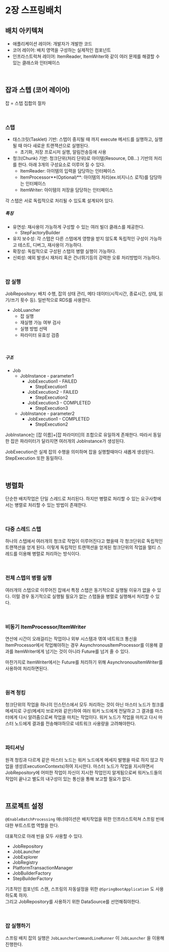 # 2장 스프링배치

## 배치 아키텍쳐

- 애플리케이션 레이어: 개발자가 개발한 코드
- 코어 레이어: 배치 영역을 구성하는 실제적인 컴포넌트
- 인프라스트럭쳐 레이어: ItemReader, ItemWriter와 같이 여러 문제를 해결할 수 있는 클래스와 인터페이스

<br/>

## 잡과 스텝 (코어 레이어)

잡 = 스텝 집합의 절차

<br/>

### 스탭

- 태스크릿(Tasklet) 기반: 스텝이 중지될 때 까지 execute 메서드를 실행하고, 실행될 때 마다 새로운 트랜잭션으로 실행된다.
  - 초기화, 저장 프로시저 실행, 알림전송등에 사용
- 청크(Chunk) 기반: 청크단위(처리 단위)로 아이템(Resource, DB...) 기반의 처리를 한다. 아래 3개의 구성요소로 이루어 질 수 있다.
  - ItemReader: 아이템의 입력을 담당하는 인터페이스 
  - ItemProcessor**(Optional)**: 아이템의 처리(ex.비지니스 로직)를 담당하는 인터페이스
  - ItemWriter: 아이템의 저장을 담당하는 인터페이스

각 스텝은 서로 독립적으로 처리될 수 있도록 설계되어 있다.

##### 특징

- 유연성: 재사용이 가능하게 구성할 수 있는 여러 빌더 클래스를 제공한다.
  - StepFactoryBuilder
- 유지 보수성: 각 스탭은 다른 스탭에게 영향을 받지 않도록 독립적인 구성이 가능하고 테스트, 디버그, 재사용이 가능하다.
- 확장성: 독립적으로 구성된 스탭의 병렬 실행이 가능하다.
- 신뢰성: 예외 발생시 재처리 혹은 건너뛰기등의 강력한 오류 처리방법이 가능하다.

<br/>

### 잡 실행

JobRepository: 배치 수행, 잡의 상태 관리, 메타 데이터(시작시간, 종료시간, 상태, 읽기/쓰기 횟수 등). 일반적으로 RDS를 사용한다.

- JobLuancher
  - 잡 실행
  - 재실행 가능 여부 검사
  - 실행 방법 선택
  - 파라미터 유효성 검증

<br/>

##### 구조

- Job
  - JobInstance - parameter1
    - JobExecution1 - FAILED
      - StepExecution1
    - JobExecution2 - FAILED
      - StepExecution2
    - JobExecution3 - COMPLETED
      - StepExecution3
  - JobInstance - parameter2
    - JobExecution1 - COMPLETED
      - StepExecution2

JobInstance는 [잡 이름]+[잡 파라미터]의 조합으로 유일하게 존재한다. 따라서 동일한 잡은 파라미터가 달라지면 여러개의 JobInstance가 생성된다.

JobExecution은 실제 잡의 수행을 의미하며 잡을 실행할때마다 새롭게 생성된다. StepExecution 또한 동일하다.

<br/>

## 병렬화

단순한 배치작업은 단일 스레드로 처리된다. 하지만 병렬로 처리할 수 있는 요구사항에서는 병렬로 처리할 수 있는 방법이 존재한다.

<br/>

### 다중 스레드 스텝

하나의 스텝에서 여러개의 청크로 작업이 이루어진다고 했을때 각 청크단위로 독립적인 트랜잭션을 얻게 된다. 이렇게 독립적인 트랜잭션을 얻게된 청크단위의 작업을 멀티 스레드를 이용해 병렬로 처리하는 방식이다.

<br/>

### 전체 스텝의 병렬 실행

여러개의 스탭으로 이루어진 잡에서 특정 스탭은 동기적으로 실행될 이유가 없을 수 있다. 이럴 경우 동기적으로 실행될 필요가 없는 스탭들을 병렬로 실행해서 처리할 수 있다.

<br/>

### 비동기 ItemProcessor/ItemWriter

연산에 시간이 오래걸리는 작업이나 외부 시스템과 엮여 네트워크 통신을 ItemProcessor에서 작업해야하는 경우 AsynchronousItemProcessor를 이용해 결과를 ItemWriter에게 넘기는 것이 아니라 Future를 넘겨 줄 수 있다.

마찬가지로 ItemWriter에서는 Future를 처리하기 위해 AsynchronousItemWriter를 사용하여 처리하면된다.

<br/>

### 원격 청킹

청크단위의 작업을 하나의 인스턴스에서 모두 처리하는 것이 아닌 마스터 노드가 청크를 메세지로 구성(메세지 브로커와 같은)하여 여러 워커 노드에게 전달하고 그 결과를 마스터에게 다시 알려줌으로써 작업을 마치는 작업이다. 워커 노드가 작업을 마치고 다시 마스터 노드에게 결과를 전송해야하므로 네트워크 사용량을 고려해야한다.

<br/>

### 파티셔닝

원격 청킹과 다르게 같은 마스터 노드는 워커 노드에게 메세지 발행을 따로 하지 않고 작업을 생성(ExecutionContexts)하여 지시한다. 마스터 노드가 작업을 지시하면서 JobRepository에 어떠한 작업이 자신이 지시한 작업인지 알게됨으로써 워커노드들의 작업이 끝나고 별도의 내구성이 있는 통신을 통해 보고할 필요가 없다.

<br/>

## 프로젝트 설정

`@EnableBatchProcessing` 애너테이션은 배치작업을 위한 인프라스트럭쳐 스프링 빈에 대한 부트스트랩 역할을 한다. 

대표적으로 아래 빈을 모두 사용할 수 있다.

- JobRepository
- JobLauncher
- JobExplorer
- JobRegistry
- PlatformTransactionManager
- JobBuilderFactory
- StepBuilderFactory

기초적인 컴포넌트 스캔, 스프링의 자동설정을 위한 `@SpringBootApplication` 도 사용하도록 하자.  
그리고 JobRepository를 사용하기 위한 DataSource를 선언해줘야한다.

<br/>

### 잡 실행하기

스프링 배치 잡의 실행은 `JobLauncherCommandLineRunner` 이 `JobLauncher` 을 이용해 진행한다.
